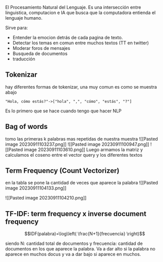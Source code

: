 El Procesamiento Natural del Lenguaje. Es una intersección entre linguistica, computacion e IA que busca que la computadora entienda el lenguaje humano.

Sirve para: 
- Entender la emocion detrás de cada pagina de texto.
- Detectar los temas en comun entre muchos textos (TT en twitter)
- Moderar foros de mensajes
- Busqueda de documentos
- traducción


## Tokenizar
hay diferentes formas de tokenizar, una muy comun es como se muestra abajo
```
"Hola, cómo estás?"->["hola", ",", "cómo", "estás", "?"]
```

Es lo primero que se hace cuando tengo que hacer NLP

## Bag of words

tomo las primeras k palabras mas repetidas de nuestra muestra
![[Pasted image 20230911103237.png]]
![[Pasted image 20230911100947.png]]
![[Pasted image 20230911103610.png]]
Luego armamos la matriz y calculamos 
el coseno entre el vector query y los diferentes textos

## Term Frequency (Count Vectorizer)

en la tabla se pone la cantidad de veces que aparece la palabra
![[Pasted image 20230911104133.png]]

![[Pasted image 20230911104210.png]]

## TF-IDF: term frequency x inverse document frequency
$$IDF(palabra)=\log\left( \frac{N+1}{frecuencia} \right)$$

siendo N: cantidad total de documentos y frecuencia: cantidad de documentos en los que aparece la palabra. Va a dar alto si la palabra no aparece en muchos docus y va a dar bajo si aparece en muchos.
